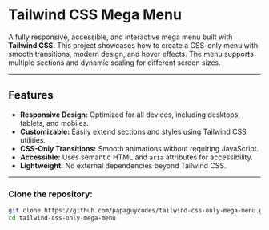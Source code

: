 # Tailwind CSS Mega Menu

A fully responsive, accessible, and interactive mega menu built with **Tailwind CSS**. This project showcases how to create a CSS-only menu with smooth transitions, modern design, and hover effects. The menu supports multiple sections and dynamic scaling for different screen sizes.

---

## Features

- **Responsive Design:** Optimized for all devices, including desktops, tablets, and mobiles.
- **Customizable:** Easily extend sections and styles using Tailwind CSS utilities.
- **CSS-Only Transitions:** Smooth animations without requiring JavaScript.
- **Accessible:** Uses semantic HTML and `aria` attributes for accessibility.
- **Lightweight:** No external dependencies beyond Tailwind CSS.

---
 
### Clone the repository:
   ```bash
   git clone https://github.com/papaguycodes/tailwind-css-only-mega-menu.git
   cd tailwind-css-only-mega-menu
